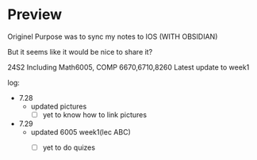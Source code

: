 # Preview
Originel Purpose was to sync my notes to IOS (WITH OBSIDIAN)

But it seems like it would be nice to share it?

24S2
Including Math6005, COMP 6670,6710,8260
Latest update to week1

log:
- 7.28 
	- updated pictures
		- [ ] yet to know how to link pictures
- 7.29 
	- updated 6005 week1(lec ABC)
		- [ ] yet to do quizes

